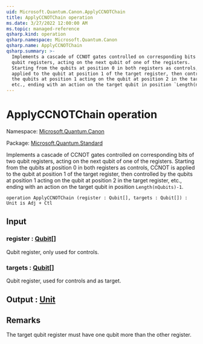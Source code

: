 ```yaml
---
uid: Microsoft.Quantum.Canon.ApplyCCNOTChain
title: ApplyCCNOTChain operation
ms.date: 3/27/2022 12:00:00 AM
ms.topic: managed-reference
qsharp.kind: operation
qsharp.namespace: Microsoft.Quantum.Canon
qsharp.name: ApplyCCNOTChain
qsharp.summary: >-
  Implements a cascade of CCNOT gates controlled on corresponding bits of two
  qubit registers, acting on the next qubit of one of the registers.
  Starting from the qubits at position 0 in both registers as controls, CCNOT is
  applied to the qubit at position 1 of the target register, then controlled by
  the qubits at position 1 acting on the qubit at position 2 in the target register,
  etc., ending with an action on the target qubit in position `Length(nQubits)-1`.
---
```


# ApplyCCNOTChain operation

Namespace: [Microsoft.Quantum.Canon](xref:Microsoft.Quantum.Canon)

Package: [Microsoft.Quantum.Standard](https://nuget.org/packages/Microsoft.Quantum.Standard)


Implements a cascade of CCNOT gates controlled on corresponding bits of twoqubit registers, acting on the next qubit of one of the registers.Starting from the qubits at position 0 in both registers as controls, CCNOT isapplied to the qubit at position 1 of the target register, then controlled bythe qubits at position 1 acting on the qubit at position 2 in the target register,etc., ending with an action on the target qubit in position `Length(nQubits)-1`.

```qsharp
operation ApplyCCNOTChain (register : Qubit[], targets : Qubit[]) : Unit is Adj + Ctl
```


## Input

### register : [Qubit](xref:microsoft.quantum.qsharp.valueliterals#qubit-literals)[]

Qubit register, only used for controls.


### targets : [Qubit](xref:microsoft.quantum.qsharp.valueliterals#qubit-literals)[]

Qubit register, used for controls and as target.



## Output : [Unit](xref:microsoft.quantum.qsharp.valueliterals#unit-literal)



## Remarks

The target qubit register must have one qubit more than the other register.